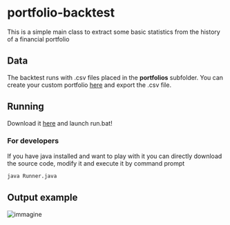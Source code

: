 # portfolio-backtest

This is a simple main class to extract some basic statistics from the history of a financial portfolio

## Data

The backtest runs with .csv files placed in the **portfolios** subfolder.
You can create your custom portfolio [here](https://curvo.eu/backtest) and export the .csv file.

## Running

Download it [here](https://github.com/alezz00/portfolio-backtest/releases/download/Latest/portfolio-backtest.zip) and launch run.bat!

### For developers

If you have java installed and want to play with it you can directly download the source code, modify it and execute it by command prompt

```bash
java Runner.java
```

## Output example
![immagine](https://github.com/alezz00/portfolio-backtest/assets/165487464/d7173daa-116c-4526-a1f3-d5bf7789d278)
